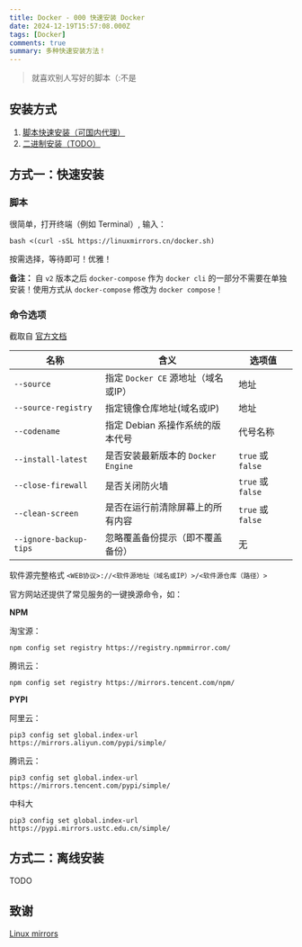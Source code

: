```yaml
---
title: Docker - 000 快速安装 Docker
date: 2024-12-19T15:57:08.000Z
tags: [Docker]
comments: true
summary: 多种快速安装方法！
---
```


> 就喜欢别人写好的脚本（:不是

## 安装方式

1. [脚本快速安装（可国内代理）](#方式一快速安装)
2. [二进制安装（TODO）](#方式二离线安装)

## 方式一：快速安装

### 脚本

很简单，打开终端（例如 Terminal）, 输入：

```shell
bash <(curl -sSL https://linuxmirrors.cn/docker.sh)
```

按需选择，等待即可！优雅！

**备注：** 自 `v2` 版本之后 `docker-compose` 作为 `docker cli` 的一部分不需要在单独安装！使用方式从 `docker-compose` 修改为 `docker compose`！

### 命令选项

截取自 [官方文档](https://linuxmirrors.cn/other/#%E5%91%BD%E4%BB%A4%E9%80%89%E9%A1%B9)

| 名称                   | 含义                                | 选项值            |
| ---------------------- | ----------------------------------- | ----------------- |
| `--source`             | 指定 `Docker CE` 源地址（域名或IP） | 地址              |
| `--source-registry`    | 指定镜像仓库地址(域名或IP)          | 地址              |
| `--codename`           | 指定 Debian 系操作系统的版本代号    | 代号名称          |
| `--install-latest	`     | 是否安装最新版本的 `Docker Engine`  | `true` 或 `false` |
| `--close-firewall`     | 是否关闭防火墙                      | `true` 或 `false` |
| `--clean-screen`       | 是否在运行前清除屏幕上的所有内容    | `true` 或 `false` |
| `--ignore-backup-tips` | 忽略覆盖备份提示（即不覆盖备份）    | 无                |

软件源完整格式 `<WEB协议>://<软件源地址（域名或IP）>/<软件源仓库（路径）>`

官方网站还提供了常见服务的一键换源命令，如：

**NPM**

淘宝源：

```shell
npm config set registry https://registry.npmmirror.com/
```

腾讯云：

```shell
npm config set registry https://mirrors.tencent.com/npm/
```

**PYPI**

阿里云：

```shell
pip3 config set global.index-url https://mirrors.aliyun.com/pypi/simple/
```

腾讯云：

```shell
pip3 config set global.index-url https://mirrors.tencent.com/pypi/simple/
```

中科大

```shell
pip3 config set global.index-url https://pypi.mirrors.ustc.edu.cn/simple/
```

## 方式二：离线安装

TODO

## 致谢

[Linux mirrors](https://linuxmirrors.cn/other/)
